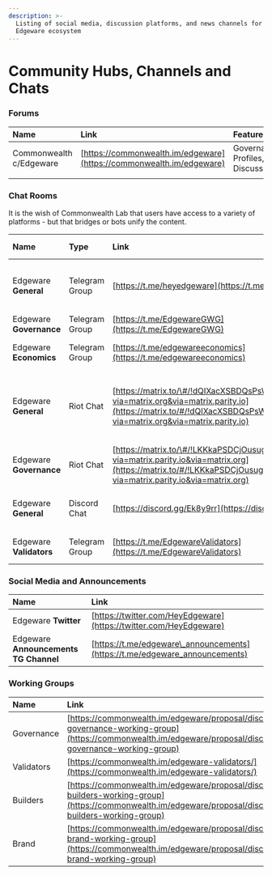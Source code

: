 ```yaml
---
description: >-
  Listing of social media, discussion platforms, and news channels for the
  Edgeware ecosystem
---
```


# Community Hubs, Channels and Chats



### Forums

| Name | Link | Features |
| :--- | :--- | :--- |
| Commonwealth c/Edgeware | [https://commonwealth.im/edgeware](https://commonwealth.im/edgeware) | Governance, Profiles, Discussion |
|  |  |  |

### 

### Chat Rooms

It is the wish of Commonwealth Lab that users have access to a variety of platforms - but that bridges or bots unify the content.

| Name | Type | Link | Topics | Requires Email |
| :--- | :--- | :--- | :--- | :--- |
| Edgeware **General** | Telegram Group | [https://t.me/heyedgeware](https://t.me/heyedgeware) | General except market and price discussion. | No |
| Edgeware **Governance** | Telegram Group | [https://t.me/EdgewareGWG](https://t.me/EdgewareGWG) | Governance | No |
| Edgeware **Economics** | Telegram Group | [https://t.me/edgewareeconomics](https://t.me/edgewareeconomics) | Markets, price, trollbox. | No |
| Edgeware **General**  | Riot Chat | [https://matrix.to/\#/!dQIXacXSBDQsPsWEYR:matrix.org?via=matrix.org&via=matrix.parity.io](https://matrix.to/#/!dQIXacXSBDQsPsWEYR:matrix.org?via=matrix.org&via=matrix.parity.io) | General except market and price discussion. Tech support. | No |
| Edgeware **Governance** | Riot Chat | [https://matrix.to/\#/!LKKkaPSDCjOusugedQ:matrix.org?via=matrix.parity.io&via=matrix.org](https://matrix.to/#/!LKKkaPSDCjOusugedQ:matrix.org?via=matrix.parity.io&via=matrix.org) | Governance | No |
| Edgeware **General** | Discord Chat | [https://discord.gg/Ek8y9rr](https://discord.gg/Ek8y9rr) | General, Validation, Tech Support | Yes |
| Edgeware **Validators** | Telegram  Group | [https://t.me/EdgewareValidators](https://t.me/EdgewareValidators) | Validation, Tech Updates | Yes |

### 

### Social Media and Announcements

| Name | Link |
| :--- | :--- |
| Edgeware **Twitter** | [https://twitter.com/HeyEdgeware](https://twitter.com/HeyEdgeware) |
| Edgeware **Announcements TG Channel** | [https://t.me/edgeware\_announcements](https://t.me/edgeware_announcements) |

### 

### Working Groups

| Name | Link |
| :--- | :--- |
| Governance | [https://commonwealth.im/edgeware/proposal/discussion/370-governance-working-group](https://commonwealth.im/edgeware/proposal/discussion/370-governance-working-group) |
| Validators | [https://commonwealth.im/edgeware-validators/](https://commonwealth.im/edgeware-validators/) |
| Builders | [https://commonwealth.im/edgeware/proposal/discussion/371-builders-working-group](https://commonwealth.im/edgeware/proposal/discussion/371-builders-working-group) |
| Brand | [https://commonwealth.im/edgeware/proposal/discussion/372-brand-working-group](https://commonwealth.im/edgeware/proposal/discussion/372-brand-working-group) |

